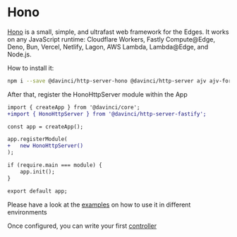 # Hono

[Hono](https://hono.dev/) is a small, simple, and ultrafast web framework for the Edges. It works on any JavaScript runtime: Cloudflare Workers, Fastly Compute@Edge, Deno, Bun, Vercel, Netlify, Lagon, AWS Lambda, Lambda@Edge, and Node.js.

How to install it:

```bash
npm i --save @davinci/http-server-hono @davinci/http-server ajv ajv-formats qs
```

After that, register the HonoHttpServer module within the App

```diff
import { createApp } from '@davinci/core';
+import { HonoHttpServer } from '@davinci/http-server-fastify';

const app = createApp();

app.registerModule(
+	new HonoHttpServer()
);

if (require.main === module) {
	app.init();
}

export default app;

```

Please have a look at the [examples](https://github.com/HPInc/davinci/blob/a1c565ff28c2a999cc76da218af4c5069f9b3340/examples/api-hono) 
on how to use it in different environments



Once configured, you can write your first [controller](controllers)
